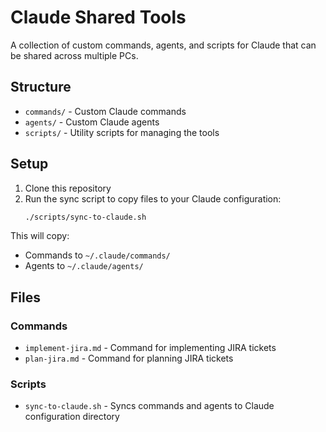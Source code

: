 # Claude Shared Tools

A collection of custom commands, agents, and scripts for Claude that can be shared across multiple PCs.

## Structure

- `commands/` - Custom Claude commands
- `agents/` - Custom Claude agents  
- `scripts/` - Utility scripts for managing the tools

## Setup

1. Clone this repository
2. Run the sync script to copy files to your Claude configuration:
   ```bash
   ./scripts/sync-to-claude.sh
   ```

This will copy:
- Commands to `~/.claude/commands/`
- Agents to `~/.claude/agents/`

## Files

### Commands
- `implement-jira.md` - Command for implementing JIRA tickets
- `plan-jira.md` - Command for planning JIRA tickets

### Scripts
- `sync-to-claude.sh` - Syncs commands and agents to Claude configuration directory